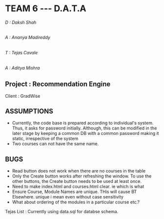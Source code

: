 # TEAM 6 --- D.A.T.A

###### D : Daksh Shah
###### A : Ananya Madireddy
###### T : Tejas Cavale
###### A : Aditya Mishra

## Project : Recommendation Engine  
Client : GradWise

## ASSUMPTIONS

* Currently, the code base is prepared according to individual's system. Thus, it asks for password initially. Although, this can be modified in the later stage by keeping a common DB with a common password making it static, irrespective of the system 
* Two courses can not have the same name.

## BUGS
* Read button does not work when there are no courses in the table  
* Only the Create button works after refreshing the window. To use the other buttons, the Create button needs to be used at least once.
* Need to make index.html and courses.html clear. ie which is what
* Ensure Course, Module Names are unique. THis will cause BT Elsewhere. unique i mean even without case sensitivity
* What about ordering of the modules in a particular course etc.?

Tejas List :
Currently using data.sql for databse schema.